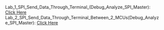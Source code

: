 Lab_1_SPI_Send_Data_Through_Terminal_(Debug_Analyze_SPI_Master): [Click Here](https://drive.google.com/drive/u/0/folders/186H-7k6fNMtQwdrL3Lb2P8hzVUTcepu0)
Lab_2_SPI_Send_Data_Through_Terminal_Between_2_MCUs(Debug_Analyze_SPI_Master): [Click Here](https://drive.google.com/drive/u/0/folders/1Krtl8zdduqbyXOpfOi6hGN4sz2jlYz2o)
